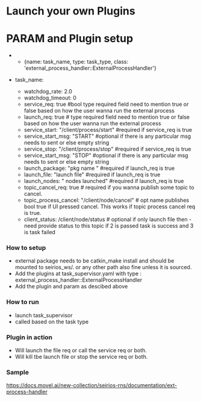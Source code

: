 # Launch your own Plugins #


# PARAM and Plugin setup #

* - {name: task_name, type: task_type, class: 'external_process_handler::ExternalProcessHandler'}


* task_name:
    - watchdog_rate: 2.0
    - watchdog_timeout: 0
    - service_req: true #bool type required field need to mention true or false based on how the user wanna run the external process
    - launch_req: true # type required field need to mention true or false based on how the user wanna run the external process
    - service_start: "/client/process/start" #required if service_req is true
    - service_start_msg: "START" #optional  if there is any particular msg needs to sent or else empty string 
    - service_stop: "/client/process/stop" #required if service_req is true
    - service_start_msg: "STOP" #optional  if there is any particular msg needs to sent or else empty string 
    - launch_package: "pkg name " #required if launch_req is true
    - launch_file: "launch file"  #required if launch_req is true
    - launch_nodes: " nodes launched" #required if launch_req is true
    - topic_cancel_req: true # required if you wanna publish some topic to cancel. 
    - topic_process_cancel: "/client/node/cancel" # opt name publishes bool true if UI pressed cancel. This works if topic process cancel req is true.
    - client_status: /client/node/status # optional if only launch file then - need provide status to this topic if 2 is passed task is success and 3   is task failed

### How to setup ###

* external package needs to be catkin_make install and should be mounted to seirios_ws/. or any other path also fine unless it is sourced.  
* Add the plugins at task_supervisor.yaml with type : external_process_handler::ExternalProcessHandler
* Add the plugin and param as descibed above

### How to run ###
* launch task_supervisor
* called based on the task type


### Plugin in action ###
- Will launch the file req or call the service req or both.
- Will kill tbe launch file or stop the service req or both.


### Sample 

https://docs.movel.ai/new-collection/seirios-rns/documentation/ext-process-handler
